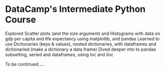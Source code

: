 # DataCamp's Intermediate Python Course

Explored Scatter plots (and the size argument) and Histograms with data on gdp per capita and life expectancy using matplotlib, and pandas
Learned to use Dictionaries (keys & values), nested dictionaries, with dataframes and dictionaried (make a dictionary a data frame)
Dived deeper into to pandas subsetting, seried and dataframes, using loc and iloc

To be continued.....


